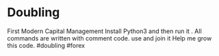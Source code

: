 # Doubling
First Modern Capital Management
Install Python3 
and then run it . 
All commands are written with comment code. 
use and join it 
Help me grow this code. 
#doubling #forex
